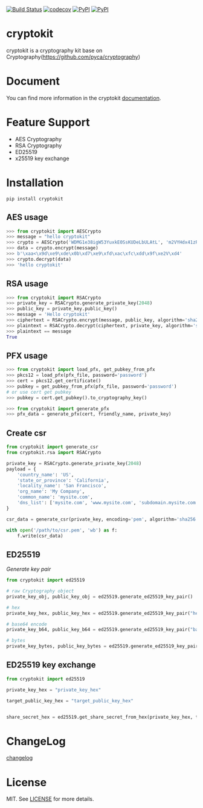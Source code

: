[![Build Status](https://travis-ci.org/istommao/cryptokit.svg?branch=master)](https://travis-ci.org/istommao/cryptokit)
[![codecov](https://codecov.io/gh/istommao/cryptokit/branch/master/graph/badge.svg)](https://codecov.io/gh/istommao/cryptokit)
[![PyPI](https://img.shields.io/pypi/v/cryptokit.svg)](https://pypi.python.org/pypi/cryptokit)
[![PyPI](https://img.shields.io/pypi/pyversions/Django.svg?style=plastic)](https://pypi.python.org/pypi/cryptokit)

# cryptokit
cryptokit is a cryptography kit base on Cryptography(https://github.com/pyca/cryptography)

# Document

You can find more information in the cryptokit [documentation](http://cryptokit.readthedocs.io/zh/latest/).

# Feature Support

- AES Cryptography
- RSA Cryptography
- ED25519
- x25519 key exchange

# Installation

```shell
pip install cryptokit
```

## AES usage

```python
>>> from cryptokit import AESCrypto
>>> message = "hello cryptokit"
>>> crypto = AESCrypto('WDMG1e38igW53YuxkE0SsKUDeLbULAtL', 'm2VYHdx41zRgvg6f')
>>> data = crypto.encrypt(message)
>>> b'\xaa<\x9d\xe9\xde\x0b\xd7\xe9\xfd\xac\xfc\xdd\x9f\xe2V\xd4'
>>> crypto.decrypt(data)
>>> 'hello cryptokit'
```


## RSA usage

```python
>>> from cryptokit import RSACrypto
>>> private_key = RSACrypto.generate_private_key(2048)
>>> public_key = private_key.public_key()
>>> message = 'Hello cryptokit'
>>> ciphertext = RSACrypto.encrypt(message, public_key, algorithm='sha256')
>>> plaintext = RSACrypto.decrypt(ciphertext, private_key, algorithm='sha256')
>>> plaintext == message
True
```

## PFX usage

```python
>>> from cryptokit import load_pfx, get_pubkey_from_pfx
>>> pkcs12 = load_pfx(pfx_file, password='password')
>>> cert = pkcs12.get_certificate()
>>> pubkey = get_pubkey_from_pfx(pfx_file, password='password')
# or use cert get pubkey
>>> pubkey = cert.get_pubkey().to_cryptography_key()

>>> from cryptokit import generate_pfx
>>> pfx_data = generate_pfx(cert, friendly_name, private_key)
```

## Create csr

```python
from cryptokit import generate_csr
from cryptokit.rsa import RSACrypto

private_key = RSACrypto.generate_private_key(2048)
payload = {
    'country_name': 'US',
    'state_or_province': 'California',
    'locality_name': 'San Francisco',
    'org_name': 'My Company',
    'common_name': 'mysite.com',
    'dns_list': ['mysite.com', 'www.mysite.com', 'subdomain.mysite.com']
}

csr_data = generate_csr(private_key, encoding='pem', algorithm='sha256', **payload)

with open('/path/to/csr.pem', 'wb') as f:
    f.write(csr_data)
```

## ED25519

*Generate key pair*

```python
from cryptokit import ed25519

# raw Cryptography object
private_key_obj, public_key_obj = ed25519.generate_ed25519_key_pair()

# hex
private_key_hex, public_key_hex = ed25519.generate_ed25519_key_pair("hex")

# base64 encode
private_key_b64, public_key_b64 = ed25519.generate_ed25519_key_pair("base64")

# bytes
private_key_bytes, public_key_bytes = ed25519.generate_ed25519_key_pair("bytes")
```


## ED25519 key exchange

```python
from cryptokit import ed25519

private_key_hex = "private_key_hex"

target_public_key_hex = "target_public_key_hex"


share_secret_hex = ed25519.get_share_secret_from_hex(private_key_hex, target_public_key_hex)
```


# ChangeLog

[changelog](changelog.md)

# License

MIT. See [LICENSE](https://github.com/istommao/cryptokit/blob/master/LICENSE) for more details.
